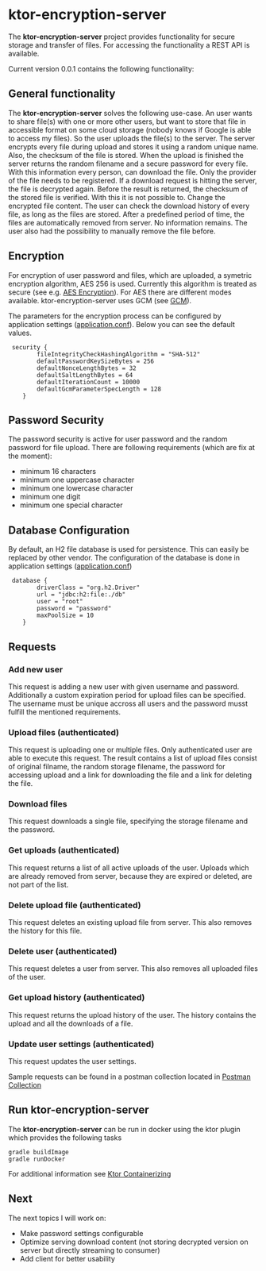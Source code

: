 # ktor-encryption-server

The **ktor-encryption-server** project provides functionality for secure storage and transfer of files. For accessing the functionality a REST API is available.

Current version 0.0.1 contains the following functionality:

## General functionality
The **ktor-encryption-server** solves the following use-case. An user wants to share file(s) with one or more
other users, but want to store that file in accessible format on some cloud storage (nobody knows
if Google is able to access my files). So the user uploads the file(s) to the server. The server encrypts every
file during upload and stores it using a random unique name. Also, the checksum of the file is stored. When
the upload is finished the server returns the random filename and a secure password for every file. With
this information every person, can download the file. Only the provider of the file needs to be 
registered. If a download request is hitting the server, the file is decrypted again. Before the result is returned, 
the checksum of the stored file is verified. With this it is not possible to. Change the encrypted file content.
The user can check the download history of every file, as long as the files are stored. After a predefined period
of time, the files are automatically removed from server. No information remains. The user also had the possibility
to manually remove the file before. 

## Encryption 
For encryption of user password and files, which are uploaded, a symetric encryption algorithm,  AES 256 is used. Currently this algorithm
is treated as secure (see e.g. [AES Encryption]([https://www.clickssl.net/blog/256-bit-encryption)). For AES there are different modes available. ktor-encryption-server
uses  GCM (see [GCM](https://csrc.nist.rip/groups/ST/toolkit/BCM/documents/proposedmodes/gcm/gcm-spec.pdf&ved=2ahUKEwjfgvOrnuX6AhVnwAIHHVoiB34QFnoECEsQAQ&usg=AOvVaw1_5XL9BOHPgCHR9qPGEI0I)).

The parameters for the encryption process can be configured by application settings ([application.conf](src/main/resources/application.conf)). Below
you can see the default values.

```
 security {
        fileIntegrityCheckHashingAlgorithm = "SHA-512"
        defaultPasswordKeySizeBytes = 256
        defaultNonceLengthBytes = 32
        defaultSaltLengthBytes = 64
        defaultIterationCount = 10000
        defaultGcmParameterSpecLength = 128
    }
 ```

## Password Security
The password security is active for user password and the random password for file upload.
There are following requirements (which are fix at the moment):
- minimum 16 characters
- minimum one uppercase character
- minimum one lowercase character
- minimum one digit
- minimum one special character

## Database Configuration
By default, an H2 file database is used for persistence. This can easily be replaced by other vendor. The configuration of the database is 
done in application settings ([application.conf](src/main/resources/application.conf))

```
 database {
        driverClass = "org.h2.Driver"
        url = "jdbc:h2:file:./db"
        user = "root"
        password = "password"
        maxPoolSize = 10
    }    
```

## Requests

### Add new user

This request is adding a new user with given username and password. Additionally a custom expiration period for upload files can be specified.
The username must be unique accross all users and the password musst fulfill the mentioned
requirements.

### Upload files (authenticated)

This request is uploading one or multiple files. Only authenticated user are able to execute this request. The result contains a list of upload files consist of original 
filname, the random storage filename, the password for accessing upload and a link for downloading the file and a link for deleting the file.

### Download files

This request downloads a single file, specifying the storage filename and the password.

### Get uploads (authenticated)

This request returns a list of all active uploads of the user. Uploads which are already removed from server, because they are expired or deleted, 
are not part of the list.

### Delete upload file (authenticated)

This request deletes an existing upload file from server. This also removes the history for this file.

### Delete user (authenticated)

This request deletes a user from server. This also removes all uploaded files of the user.

### Get upload history (authenticated)

This request returns the upload history of the user. The history contains the upload and all the downloads of a file.

### Update user settings (authenticated)

This request updates the user settings.


Sample requests can be found in a postman collection located in [Postman Collection](postman/KtorEncryptionServer.postman_collection.json)

## Run ktor-encryption-server
The **ktor-encryption-server** can be run in docker using the ktor plugin which provides the following
tasks

```
gradle buildImage
gradle runDocker
```

For additional information see [Ktor Containerizing](https://ktor.io/docs/docker.html#name-tag)

## Next

The next topics I will work on:
- Make password settings configurable
- Optimize serving download content (not storing decrypted version on server but directly streaming to consumer)
- Add client for better usability